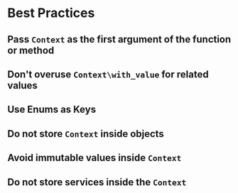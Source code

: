 Best Practices
==============

## Pass `Context` as the first argument of the function or method

## Don't overuse `Context\with_value` for related values

## Use Enums as Keys

## Do not store `Context` inside objects

## Avoid immutable values inside `Context`

## Do not store services inside the `Context`